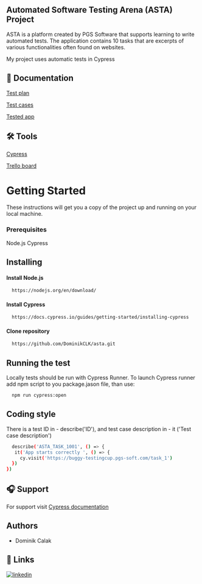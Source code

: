 ## Automated Software Testing Arena (ASTA) Project

ASTA is a platform created by PGS Software that supports learning to write automated tests. The application contains 10 tasks that are excerpts of various functionalities often found on websites.

My project uses automatic tests in Cypress

## 📄 Documentation

[Test plan](https://drive.google.com/file/d/1MtwA7Xsa-cGp2EOWjwkYQTQj9VOojYZU/view?usp=sharing)

[Test cases](https://docs.google.com/spreadsheets/d/1tdGWR5ITr_3hLUnS_onb6P_1kwYMqAE8MTsyNhb0SHU/edit?usp=sharing)

[Tested app](https://buggy-testingcup.pgs-soft.com/)

## 🛠 Tools

[Cypress](https://docs.cypress.io/guides/overview/why-cypress)

[Trello board](https://trello.com/invite/b/5UqQ7gyl/b3ec05cd062f96266c67747fdbed3d7c/astatask1)

# Getting Started

These instructions will get you a copy of the project up and running on your local machine.

### Prerequisites

Node.js Cypress

## Installing

#### Install Node.js

```bash
  https://nodejs.org/en/download/
```

#### Install Cypress

```bash
  https://docs.cypress.io/guides/getting-started/installing-cypress
```

#### Clone repository

```bash
  https://github.com/DominikCLK/asta.git
```

## Running the test

Locally tests should be run with Cypress Runner. To launch Cypress runner add npm script to you package.jason file, than use:

```bash
  npm run cypress:open
```

## Coding style

There is a test ID in - describe('ID'), and test case description in - it ('Test case description')

```bash
  describe('ASTA_TASK_1001', () => {
   it('App starts correctly ', () => {
     cy.visit('https://buggy-testingcup.pgs-soft.com/task_1')
  })
})
```

## 🎧 Support

For support visit [Cypress documentation](https://docs.cypress.io/guides/overview/why-cypress#In-a-nutshell)

## Authors

- Dominik Calak

## 🔗 Links

[![linkedin](https://img.shields.io/badge/linkedin-0A66C2?style=for-the-badge&logo=linkedin&logoColor=white)](https://www.linkedin.com/in/dominik-calak/)
